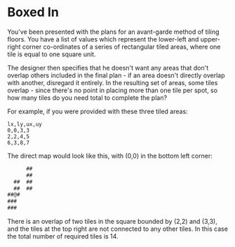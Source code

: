 # Boxed In

You've been presented with the plans for an avant-garde method of tiling floors. You have a list of values which represent the lower-left and upper-right corner co-ordinates of a series of rectangular tiled areas, where one tile is equal to one square unit.

The designer then specifies that he doesn't want any areas that don't overlap others included in the final plan - if an area doesn't directly overlap with another, disregard it entirely. In the resulting set of areas, some tiles overlap - since there's no point in placing more than one tile per spot, so how many tiles do you need total to complete the plan?

For example, if you were provided with these three tiled areas:

```csv
lx,ly,ux,uy
0,0,3,3
2,2,4,5
6,3,8,7
```

The direct map would look like this, with (0,0) in the bottom left corner:

```txt
      ##
      ##
  ##  ##
  ##  ##
##@#
###
###
```

There is an overlap of two tiles in the square bounded by (2,2) and (3,3), and the tiles at the top right are not connected to any other tiles. In this case the total number of required tiles is 14.
